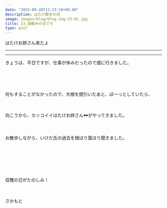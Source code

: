 ```yaml
---
date: "2023-09-28T12:23:10+06:00"
description: はたけ散歩の日
image: images/blog/blog-img-23-01.jpg
title: 23_畑散歩の日です
type: post
---
```


はたけお姉さん来たよ

------------------
------------------



きょうは、平日ですが、仕事が休みだったので畑に行きました。

　

　

何もすることがなかったので、大根を間引いたあと、ぼーっとしていたら、

　

向こうから、カッコイイはたけお姉さん🕶がやってきました。

　

お散歩しながら、いけだ氏の過去を根ほり葉ほり聞きました。

　


　



　

収穫の日がたのしみ！

　

さかもと
